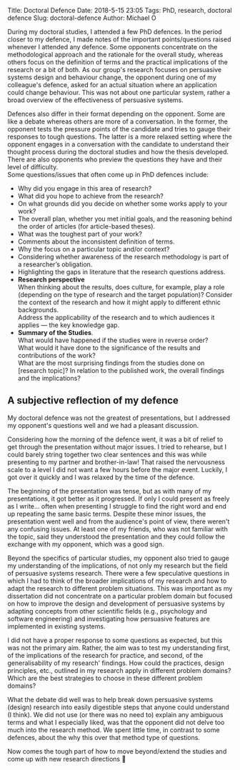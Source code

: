 Title: Doctoral Defence
Date: 2018-5-15 23:05
Tags: PhD, research, doctoral defence
Slug: doctoral-defence
Author: Michael O

During my doctoral studies, I attended a few PhD defences. In the period closer to my defence, I made notes of the important points/questions raised whenever I attended any defence. Some opponents concentrate on the methodological approach and the rationale for the overall study, whereas others focus on the definition of terms and the practical implications of the research or a bit of both. As our group's research focuses on persuasive systems design and behaviour change, the opponent during one of my colleague's defence, asked for an actual situation where an application could change behaviour. This was not about one particular system, rather a broad overview of the effectiveness of persuasive systems.    

Defences also differ in their format depending on the opponent. Some are like a debate whereas others are more of a conversation. In the former, the opponent tests the pressure points of the candidate and tries to gauge their responses to tough questions. The latter is a more relaxed setting where the opponent engages in a conversation with the candidate to understand their thought process during the doctoral studies and how the thesis developed. There are also opponents who preview the questions they have and their level of difficulty.    
Some questions/issues that often come up in PhD defences include:

* Why did you engage in this area of research?
* What did you hope to achieve from the research?
* On what grounds did you decide on whether some works apply to your work?
* The overall plan, whether you met initial goals, and the reasoning behind the order of articles (for article-based theses).
* What was the toughest part of your work? 
* Comments about the inconsistent definition of terms.
* Why the focus on a particular topic and/or context?
* Considering whether awareness of the research methodology is part of a researcher’s obligation.
* Highlighting the gaps in literature that the research questions address. 
* **Research perspective**  
When thinking about the results, does culture, for example, play a role (depending on the type of research and the target population)? Consider the context of the research and how it might apply to different ethnic backgrounds.    
Address the applicability of the research and to which audiences it applies — the key knowledge gap.
* **Summary of the Studies**.  
What would have happened if the studies were in reverse order?   
What would it have done to the significance of the results and contributions of the work?   
What are the most surprising findings from the studies done on [research topic]? In relation to the published work, the overall findings and the implications?


## A subjective reflection of my defence
My doctoral defence was not the greatest of presentations, but I addressed my opponent's questions well and we had a pleasant discussion.

Considering how the morning of the defence went, it was a bit of relief to get through the presentation without major issues. I tried to rehearse, but I could barely string together two clear sentences and this was while presenting to my partner and brother-in-law! That raised the nervousness scale to a level I did not want a few hours before the major event. Luckily, I got over it quickly and I was relaxed by the time of the defence.

The beginning of the presentation was tense, but as with many of my presentations, it got better as it progressed. If only I could present as freely as I write... often when presenting I struggle to find the right word and end up repeating the same basic terms. Despite these minor issues, the presentation went well and from the audience's point of view, there weren't any confusing issues. At least one of my friends, who was not familiar with the topic, said they understood the presentation and they could follow the exchange with my opponent, which was a good sign.


Beyond the specifics of particular studies, my opponent also tried to gauge my understanding of the implications, of not only my research but the field of persuasive systems research. There were a few speculative questions in which I had to think of the broader implications of my research and how to adapt the research to different problem situations. This was important as my dissertation did not concentrate on a particular problem domain but focused on how to improve the design and development of persuasive systems by adapting concepts from other scientific fields (e.g., psychology and software engineering) and investigating how persuasive features are implemented in existing systems.

I did not have a proper response to some questions as expected, but this was not the primary aim. Rather, the aim was to test my understanding first, of the implications of the research for practice, and second, of the generalisability of my research' findings. How could the practices, design principles, etc., outlined in my research apply in different problem domains? Which are the best strategies to choose in these different problem domains? 

What the debate did well was to help break down persuasive systems (design) research into easily digestible steps that anyone could understand (I think). We did not use (or there was no need to) explain any ambiguous terms and what I especially liked, was that the opponent did not delve too much into the research method. We spent little time, in contrast to some defences, about the why this over that method type of questions.

Now comes the tough part of how to move beyond/extend the studies and come up with new research directions 🙂








